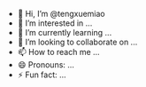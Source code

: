 - 👋 Hi, I’m @tengxuemiao
- 👀 I’m interested in ...
- 🌱 I’m currently learning ...
- 💞️ I’m looking to collaborate on ...
- 📫 How to reach me ...
- 😄 Pronouns: ...
- ⚡ Fun fact: ...

<!---
tengxuemiao/tengxuemiao is a ✨ special ✨ repository because its `README.md` (this file) appears on your GitHub profile.
You can click the Preview link to take a look at your changes.
--->
